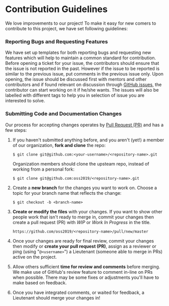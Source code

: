 # Contribution Guidelines

We love improvements to our project! To make it easy for new comers to contribute to this project, we have set following guidelines:

### Reporting Bugs and Requesting Features

We have set up templates for both reporting bugs and requesting new features which will help to maintain a common standard for 
contribution. Before opening a ticket for your issue, the contributors should ensure that the issue is not reported in the past.   However if the issue to be reported is similar to the previous issue, put comments in the previous issue only. Upon opening, the issue should be discussed first with mentors and other contributors and if found relevant on   discussion through [GitHub issues](https://help.github.com/articles/about-issues/), the contributor can start working on it if  he/she wants. 
  The issues will also be labelled with different tags to help you in selection of issue you are interested to solve.

### Submitting Code and Documentation Changes

Our process for accepting changes operates by [Pull Request (PR)](https://help.github.com/articles/about-pull-requests/) and has a few steps:

1.  If you haven't submitted anything before, and you aren't (yet!) a member of our organization, **fork and clone** the repo:

        $ git clone git@github.com:<your-username>/<repository-name>.git

    Organization members should clone the upsteam repo, instead of working from a personal fork:

        $ git clone git@github.com:oss2019/<repository-name>.git

1.  Create a **new branch** for the changes you want to work on. Choose a topic for your branch name that reflects the change:

        $ git checkout -b <branch-name>

1.  **Create or modify the files** with your changes. If you want to show other people work that isn't ready to merge in, commit your changes then create a pull request (PR) with _WIP_ or _Work In Progress_ in the title.

        https://github.com/oss2019/<repository-name>/pull/new/master

1.  Once your changes are ready for final review, commit your changes then modify or **create your pull request (PR)**, assign as a reviewer or ping (using "`@<username>`") a Lieutenant (someone able to merge in PRs) active on the project.

1.  Allow others sufficient **time for review and comments** before merging. We make use of GitHub's review feature to comment in-line on PRs when possible. There may be some fixes or adjustments you'll have to make based on feedback.

1.  Once you have integrated comments, or waited for feedback, a Lieutenant should merge your changes in!
